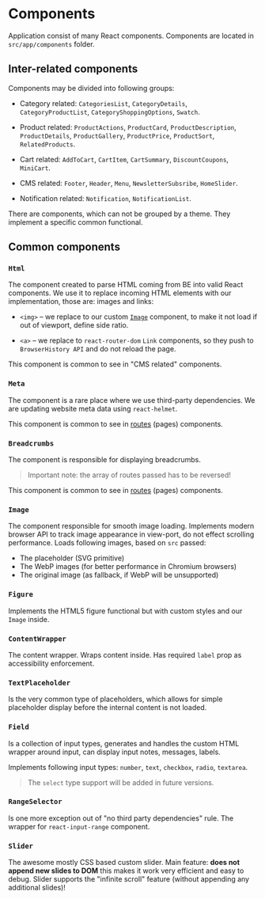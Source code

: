 # Components

Application consist of many React components. Components are located in `src/app/components` folder.

## Inter-related components

Components may be divided into following groups:

-   Category related: `CategoriesList`, `CategoryDetails`, `CategoryProductList`, `CategoryShoppingOptions`, `Swatch`.

-   Product related: `ProductActions`, `ProductCard`, `ProductDescription`, `ProductDetails`, `ProductGallery`, `ProductPrice`, `ProductSort`, `RelatedProducts`.

-   Cart related: `AddToCart`, `CartItem`, `CartSummary`, `DiscountCoupons`, 
    `MiniCart`.

-   CMS related: `Footer`, `Header`, `Menu`, `NewsletterSubsribe`, `HomeSlider`.

-   Notification related: `Notification`, `NotificationList`.

There are components, which can not be grouped by a theme. They implement a specific common functional.

## Common components

### `Html`

The component created to parse HTML coming from BE into valid React components. We use it to replace incoming HTML elements with our implementation, those are: images and links:

-   `<img>` – we replace to our custom [`Image`](#Image) component, to make it not load if out of viewport, define side ratio.

-   `<a>` – we replace to `react-router-dom` `Link` components, so they push to `BrowserHistory API` and do not reload the page.

This component is common to see in "CMS related" components.

### `Meta`

The component is a rare place where we use third-party dependencies. We are updating website meta data using `react-helmet`. 

This component is common to see in [routes](/theme/10-Architecture.md) (pages) components.

### `Breadcrumbs`

The component is responsible for displaying breadcrumbs. 

> Important note: the array of routes passed has to be reversed!

This component is common to see in [routes](/theme/10-Architecture.md) (pages) components.

### `Image`

The component responsible for smooth image loading. Implements modern browser API to track image appearance in view-port, do not effect scrolling performance. Loads following images, based on `src` passed:

-   The placeholder (SVG primitive)
-   The WebP images (for better performance in Chromium browsers)
-   The original image (as fallback, if WebP will be unsupported)

### `Figure`

Implements the HTML5 figure functional but with custom styles and our `Image` inside.

### `ContentWrapper`

The content wrapper. Wraps content inside. Has required `label` prop as accessibility enforcement.

### `TextPlaceholder`

Is the very common type of placeholders, which allows for simple placeholder display before the internal content is not loaded.

### `Field`

Is a collection of input types, generates and handles the custom HTML wrapper around input, can display input notes, messages, labels.

Implements following input types: `number`, `text`, `checkbox`, `radio`, `textarea`.

> The `select` type support will be added in future versions.

### `RangeSelector`

Is one more exception out of "no third party dependencies" rule. The wrapper for `react-input-range` component.

### `Slider`

The awesome mostly CSS based custom slider. Main feature: **does not append new slides to DOM** this makes it work very efficient and easy to debug. Slider supports the "infinite scroll" feature (without appending any additional slides)!
